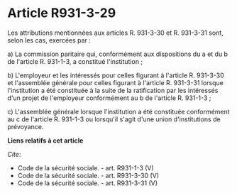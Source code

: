 # Article R931-3-29

Les attributions mentionnées aux articles R. 931-3-30 et R. 931-3-31 sont, selon les cas, exercées par : 

a) La commission paritaire qui, conformément aux dispositions du a et du b de l'article R. 931-1-3, a constitué
l'institution ; 

b) L'employeur et les intéressés pour celles figurant à l'article R. 931-3-30 et l'assemblée générale pour celles figurant à
l'article R. 931-3-31 lorsque l'institution a été constituée à la suite de la ratification par les intéressés d'un projet de
l'employeur conformément au b de l'article R. 931-1-3 ; 

c) L'assemblée générale lorsque l'institution a été constituée conformément au c de l'article R. 931-1-3 ou lorsqu'il s'agit
d'une union d'institutions de prévoyance.

**Liens relatifs à cet article**

_Cite_:

  - Code de la sécurité sociale. - art. R931-1-3 (V)
  - Code de la sécurité sociale. - art. R931-3-30 (V)
  - Code de la sécurité sociale. - art. R931-3-31 (V)
